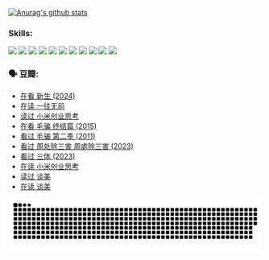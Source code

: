 
[![Anurag's github stats](https://github-readme-stats.vercel.app/api?username=w940853815)](https://github.com/anuraghazra/github-readme-stats)

### Skills:

<code><img height="32" src="https://cdn.jsdelivr.net/npm/simple-icons@v5/icons/python.svg"></code>
<code><img height="32" src="https://cdn.jsdelivr.net/npm/simple-icons@v5/icons/javascript.svg"></code>
<code><img height="32" src="https://cdn.jsdelivr.net/npm/simple-icons@v5/icons/django.svg"></code>
<code><img height="32" src="https://cdn.jsdelivr.net/npm/simple-icons@v5/icons/flask.svg"></code>
<code><img height="32" src="https://cdn.jsdelivr.net/npm/simple-icons@v5/icons/vuetify.svg"></code>
<code><img height="32" src="https://cdn.jsdelivr.net/npm/simple-icons@v5/icons/git.svg"></code>
<code><img height="32" src="https://cdn.jsdelivr.net/npm/simple-icons@v5/icons/docker.svg"></code>
<code><img height="32" src="https://cdn.jsdelivr.net/npm/simple-icons@v5/icons/postgresql.svg"></code>
<code><img height="32" src="https://cdn.jsdelivr.net/npm/simple-icons@v5/icons/elasticsearch.svg"></code>
<code><img height="32" src="https://cdn.jsdelivr.net/npm/simple-icons@v5/icons/macos.svg"></code>
<code><img height="32" src="https://cdn.jsdelivr.net/npm/simple-icons@v5/icons/linux.svg"></code>

### 🗣 豆瓣:

<!-- DOUBAN-ACTIVITIES:START -->
- [在看 新生‎ (2024)](https://www.douban.com/people/136069238/status/4607441062/?_i=15631226)
- [在读 一往无前](https://www.douban.com/people/136069238/status/4590507310/?_i=15631226)
- [读过 小米创业思考](https://www.douban.com/people/136069238/status/4590506983/?_i=15631226)
- [在看 毛骗 终结篇‎ (2015)](https://www.douban.com/people/136069238/status/4581971924/?_i=15631226)
- [看过 毛骗 第二季‎ (2011)](https://www.douban.com/people/136069238/status/4581971810/?_i=15631226)
- [看过 周处除三害 周處除三害‎ (2023)](https://www.douban.com/people/136069238/status/4575646701/?_i=15631226)
- [看过 三体‎ (2023)](https://www.douban.com/people/136069238/status/4574263039/?_i=15631226)
- [在读 小米创业思考](https://www.douban.com/people/136069238/status/4572047905/?_i=15631226)
- [读过 谈美](https://www.douban.com/people/136069238/status/4572047629/?_i=15631226)
- [在读 谈美](https://www.douban.com/people/136069238/status/4560861771/?_i=15631226)
<!-- DOUBAN-ACTIVITIES:END -->


![Snake animation](https://raw.githubusercontent.com/w940853815/w940853815/output/github-contribution-grid-snake.svg)

<!--
**w940853815/w940853815** is a ✨ _special_ ✨ repository because its `README.md` (this file) appears on your GitHub profile.

Here are some ideas to get you started:

- 🔭 I’m currently working on ...
- 🌱 I’m currently learning ...
- 👯 I’m looking to collaborate on ...
- 🤔 I’m looking for help with ...
- 💬 Ask me about ...
- 📫 How to reach me: ...
- 😄 Pronouns: ...
- ⚡ Fun fact: ...
-->
